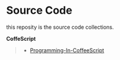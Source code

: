 Source Code
===========
this reposity is the source code collections.

**CoffeScript**
> * [Programming-In-CoffeeScript](https://github.com/owenyang0/Programming-In-CoffeeScript)
